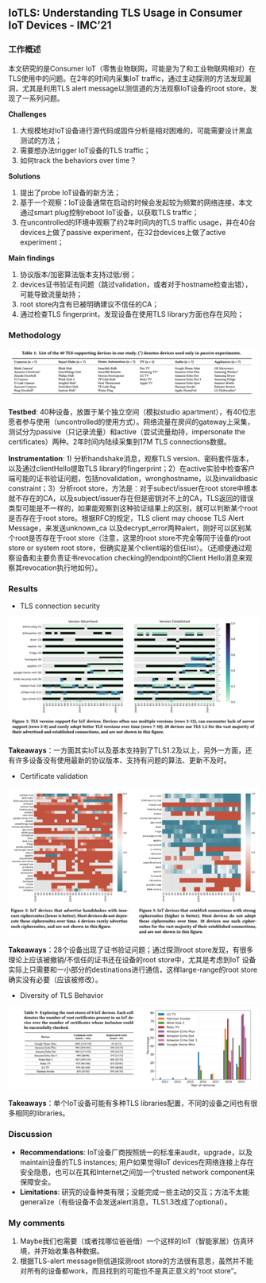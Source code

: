 

## IoTLS: Understanding TLS Usage in Consumer IoT Devices - IMC’21

### 工作概述

本文研究的是Consumer IoT（零售业物联网，可能是为了和工业物联网相对）在TLS使用中的问题。在2年的时间内采集IoT traffic，通过主动探测的方法发现漏洞，尤其是利用TLS alert message以测信道的方法观察IoT设备的root store，发现了一系列问题。

**Challenges**

1. 大规模地对IoT设备进行源代码或固件分析是相对困难的，可能需要设计黑盒测试的方法；
2. 需要想办法trigger IoT设备的TLS traffic；
3. 如何track the behaviors over time？

**Solutions**

1. 提出了probe IoT设备的新方法；
2. 基于一个观察：IoT设备通常在启动的时候会发起较为频繁的网络连接，本文通过smart plug控制reboot IoT设备，以获取TLS traffic；
3. 在uncontrolled的环境中观察了约2年时间内的TLS traffic usage，并在40台devices上做了passive experiment，在32台devices上做了active experiment；

**Main findings**

1. 协议版本/加密算法版本支持过低/弱；
2. devices证书验证有问题（跳过validation，或者对于hostname检查出错），可能导致流量劫持；
3. root store内含有已被明确建议不信任的CA；
4. 通过检查TLS fingerprint，发现设备在使用TLS library方面也存在风险；

### Methodology

![E457F635-8012-4C4F-8134-E17A121C01F1](image/E457F635-8012-4C4F-8134-E17A121C01F1.png)

**Testbed**: 40种设备，放置于某个独立空间（模拟studio apartment），有40位志愿者参与使用（uncontrolled的使用方式）。网络流量在房间的gateway上采集，测试分为passive（只记录流量）和active（尝试流量劫持，impersonate the certificates）两种。2年时间内陆续采集到17M TLS connections数据。

**Instrumentation**: 1) 分析handshake消息，观察TLS version、密码套件版本，以及通过clientHello提取TLS library的fingerprint；2）在active实验中检查客户端可能的证书验证问题，包括novalidation，wronghostname，以及invalidbasic constraint；3）分析root store，方法是：对于subect/issuer在root store中根本就不存在的CA，以及subject/issuer存在但是密钥对不上的CA，TLS返回的错误类型可能是不一样的，如果能观察到这种验证结果上的区别，就可以判断某个root是否存在于root store。根据RFC的规定，TLS client may choose TLS Alert Message，来发送unknown_ca 以及decrypt_error两种alert，刚好可以区别某个root是否存在于root store（注意，这里的root store不完全等同于设备的root store or system root store，但确实是某个client端的信任list）。（还顺便通过观察设备和主要负责证书revocation checking的endpoint的Client Hello消息来观察其revocation执行地如何）。

### Results

- TLS connection security

![913E0C9D-338C-446A-9172-926BAEC0C0CD](image/913E0C9D-338C-446A-9172-926BAEC0C0CD.png)

**Takeaways**：一方面其实IoT以及基本支持到了TLS1.2及以上，另外一方面，还有许多设备没有使用最新的协议版本、支持有问题的算法、更新不及时。

- Certificate validation

![8E170FF8-B435-4535-A5B7-D22614E073DA](image/8E170FF8-B435-4535-A5B7-D22614E073DA.png)

**Takeaways**：28个设备出现了证书验证问题；通过探测root store发现，有很多理论上应该被撤销/不信任的证书还在设备的root store中，尤其是考虑到IoT 设备实际上只需要和一小部分的destinations进行通信，这样large-range的root store确实没有必要（应该被修改）。

- Diversity of TLS Behavior

![A5995985-0459-4726-952A-F643C92F585E](image/A5995985-0459-4726-952A-F643C92F585E.png)

**Takeaways**：单个IoT设备可能有多种TLS libraries配置，不同的设备之间也有很多相同的libraries。

### Discussion

- **Recommendations**: IoT设备厂商按照统一的标准来audit，upgrade，以及maintain设备的TLS instances; 用户如果觉得IoT devices在网络连接上存在安全隐患，也可以在其和Internet之间加一个trusted network component来保障安全。
- **Limitations**: 研究的设备种类有限；没能完成一些主动的交互；方法不太能generalize（有些设备不会发送alert消息，TLS1.3改成了optional）。

### My comments

1. Maybe我们也需要（或者找哪位爸爸借）一个这样的IoT（智能家居）仿真环境，并开始收集各种数据。
2. 根据TLS-alert message侧信道探测root store的方法很有意思，虽然并不能对所有的设备都work，而且找到的可能也不是真正意义的“root store”。